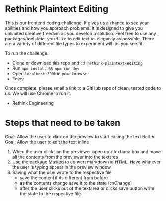 # Rethink Plaintext Editing

This is our frontend coding challenge. It gives us a chance to see your abilities and how you approach problems. It is designed to give you unlimited creative freedom as you develop a solution. Feel free to use any packages/tools/etc. you'd like to edit text as elegantly as possible. There are a variety of different file types to experiment with as you see fit.

To run the challenge:

- Clone or download this repo and `cd rethink-plaintext-editing`
- Run `npm install && npm run dev`
- Open `localhost:3000` in your browser
- Enjoy

Once complete, please email a link to a GitHub repo of clean, tested code to us. We will use Chrome to run it.

- Rethink Engineering
# Steps that need to be taken
Goal: Allow the user to click on the preview to start editing the text
Better Goal: Allow the user to edit the text inline
1. When the user clicks on the previewer open up a textarea box and move all the contents from the previewer into the textarea
2. Use the package [Marked](https://github.com/markedjs/marked) to convert markdown to HTML. Have whatever the user is typing appear in the preview window.
3. Saving what the user wrote to the respective file
    - save the content if its different from before
    - as the contents change save it to the state (onChange)
    - after the user clicks out of the textarea or clicks save button write the state to the respective file